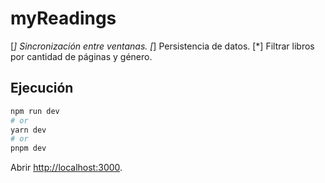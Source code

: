 # myReadings

[*] Sincronización entre ventanas.
[*] Persistencia de datos.
[*] Filtrar libros por cantidad de páginas y género.
## Ejecución


```bash
npm run dev
# or
yarn dev
# or
pnpm dev
```

Abrir [http://localhost:3000](http://localhost:3000).